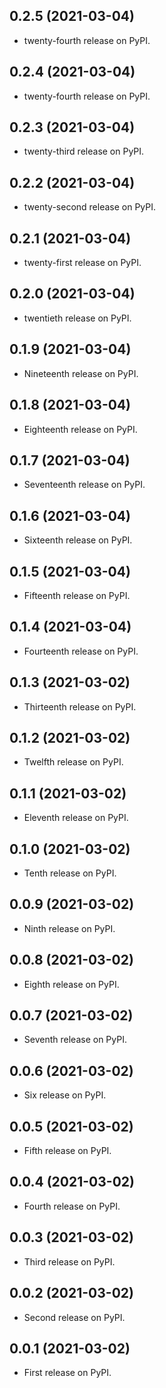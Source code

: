 ## 0.2.5 (2021-03-04)
  - twenty-fourth release on PyPI.

## 0.2.4 (2021-03-04)
  - twenty-fourth release on PyPI.

## 0.2.3 (2021-03-04)
  - twenty-third release on PyPI.

## 0.2.2 (2021-03-04)
  - twenty-second release on PyPI.

## 0.2.1 (2021-03-04)
  - twenty-first release on PyPI.

## 0.2.0 (2021-03-04)
  - twentieth release on PyPI.
## 0.1.9 (2021-03-04)
  - Nineteenth release on PyPI.

## 0.1.8 (2021-03-04)
  - Eighteenth release on PyPI.


## 0.1.7 (2021-03-04)
  - Seventeenth release on PyPI.


## 0.1.6 (2021-03-04)
  - Sixteenth release on PyPI.


## 0.1.5 (2021-03-04)
  - Fifteenth release on PyPI.

## 0.1.4 (2021-03-04)
  - Fourteenth release on PyPI.

## 0.1.3 (2021-03-02)
  - Thirteenth release on PyPI.

## 0.1.2 (2021-03-02)
  - Twelfth release on PyPI.
## 0.1.1 (2021-03-02)
  - Eleventh release on PyPI.
## 0.1.0 (2021-03-02)
  - Tenth release on PyPI.

## 0.0.9 (2021-03-02)
  - Ninth release on PyPI.

## 0.0.8 (2021-03-02)
  - Eighth release on PyPI.

## 0.0.7 (2021-03-02)
  - Seventh release on PyPI.

## 0.0.6 (2021-03-02)
  - Six release on PyPI.

## 0.0.5 (2021-03-02)
  - Fifth release on PyPI.

## 0.0.4 (2021-03-02)
  - Fourth release on PyPI.

## 0.0.3 (2021-03-02)
  - Third release on PyPI.

## 0.0.2 (2021-03-02)
  - Second release on PyPI.

## 0.0.1 (2021-03-02)
  - First release on PyPI.

